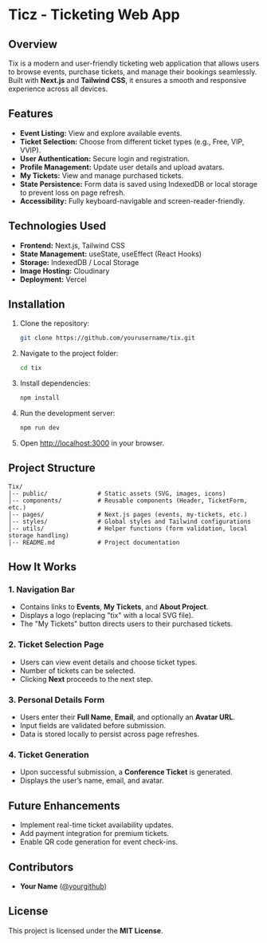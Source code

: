 # Ticz - Ticketing Web App

## Overview
Tix is a modern and user-friendly ticketing web application that allows users to browse events, purchase tickets, and manage their bookings seamlessly. Built with **Next.js** and **Tailwind CSS**, it ensures a smooth and responsive experience across all devices.

## Features
- **Event Listing:** View and explore available events.
- **Ticket Selection:** Choose from different ticket types (e.g., Free, VIP, VVIP).
- **User Authentication:** Secure login and registration.
- **Profile Management:** Update user details and upload avatars.
- **My Tickets:** View and manage purchased tickets.
- **State Persistence:** Form data is saved using IndexedDB or local storage to prevent loss on page refresh.
- **Accessibility:** Fully keyboard-navigable and screen-reader-friendly.

## Technologies Used
- **Frontend:** Next.js, Tailwind CSS
- **State Management:** useState, useEffect (React Hooks)
- **Storage:** IndexedDB / Local Storage
- **Image Hosting:** Cloudinary
- **Deployment:** Vercel

## Installation
1. Clone the repository:
   ```sh
   git clone https://github.com/yourusername/tix.git
   ```
2. Navigate to the project folder:
   ```sh
   cd tix
   ```
3. Install dependencies:
   ```sh
   npm install
   ```
4. Run the development server:
   ```sh
   npm run dev
   ```
5. Open [http://localhost:3000](http://localhost:3000) in your browser.

## Project Structure
```
Tix/
│-- public/              # Static assets (SVG, images, icons)
│-- components/          # Reusable components (Header, TicketForm, etc.)
│-- pages/               # Next.js pages (events, my-tickets, etc.)
│-- styles/              # Global styles and Tailwind configurations
│-- utils/               # Helper functions (form validation, local storage handling)
│-- README.md            # Project documentation
```

## How It Works
### 1. Navigation Bar
- Contains links to **Events**, **My Tickets**, and **About Project**.
- Displays a logo (replacing "tix" with a local SVG file).
- The "My Tickets" button directs users to their purchased tickets.

### 2. Ticket Selection Page
- Users can view event details and choose ticket types.
- Number of tickets can be selected.
- Clicking **Next** proceeds to the next step.

### 3. Personal Details Form
- Users enter their **Full Name**, **Email**, and optionally an **Avatar URL**.
- Input fields are validated before submission.
- Data is stored locally to persist across page refreshes.

### 4. Ticket Generation
- Upon successful submission, a **Conference Ticket** is generated.
- Displays the user’s name, email, and avatar.

## Future Enhancements
- Implement real-time ticket availability updates.
- Add payment integration for premium tickets.
- Enable QR code generation for event check-ins.

## Contributors
- **Your Name** ([@yourgithub](https://github.com/yourgithub))

## License
This project is licensed under the **MIT License**.


